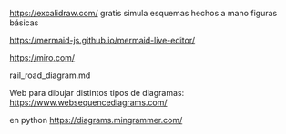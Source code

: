 https://excalidraw.com/
gratis
simula esquemas hechos a mano
figuras básicas


https://mermaid-js.github.io/mermaid-live-editor/


https://miro.com/


rail_road_diagram.md


Web para dibujar distintos tipos de diagramas:
https://www.websequencediagrams.com/


en python
https://diagrams.mingrammer.com/
